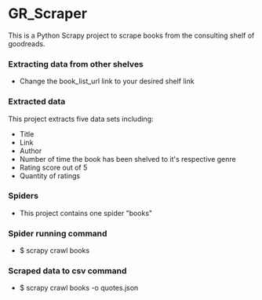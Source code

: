 # GR_Scraper
This is a Python Scrapy project to scrape books from the consulting shelf of goodreads.

### Extracting data from other shelves
* Change the book_list_url link to your desired shelf link

### Extracted data
This project extracts five data sets including: 

* Title
* Link
* Author
* Number of time the book has been shelved to it's respective genre
* Rating score out of 5
* Quantity of ratings

### Spiders
* This project contains one spider "books"

### Spider running command
* $ scrapy crawl books

### Scraped data to csv command
* $ scrapy crawl books -o quotes.json
